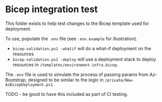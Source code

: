# Bicep integration test

This folder exists to help test changes to the Bicep template used for deployment.

To use, populate the `.env` file (see `.env.example` for illustration).

* `bicep-validation.ps1 -whatif` will do a what-if deployment on the resources
* `bicep-validation.ps1 -deploy` will use a deployment stack to deploy resources in `/templates/environment-infra.bicep`.

The `.env` file is used to simulate the process of passing params from Az-Bootstrap,
designed to be similar to the logic in `/private/New-AzBicepDeployment.ps1`

TODO - be good to have this included as part of CI testing.
